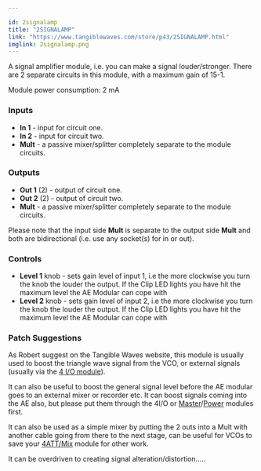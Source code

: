 ```yaml
---

id: 2signalamp
title: "2SIGNALAMP"
link: "https://www.tangiblewaves.com/store/p43/2SIGNALAMP.html"
imglink: 2signalamp.png
---
```





A signal amplifier module, i.e. you can make a signal louder/stronger. There are 2 separate circuits in this module, with a maximum gain of 15-1.

Module power consumption: 2 mA

### Inputs

*   **In 1** - input for circuit one.
*   **In 2** - input for circuit two.
*   **Mult** - a passive mixer/splitter completely separate to the module circuits.

### Outputs

*   **Out 1** (2) - output of circuit one.
*   **Out 2** (2) - output of circuit two.
*   **Mult** - a passive mixer/splitter completely separate to the module circuits.

Please note that the input side **Mult** is separate to the output side **Mult** and both are bidirectional (i.e. use any socket(s) for in or out).

### Controls

*   **Level 1** knob - sets gain level of input 1, i.e the more clockwise you turn the knob the louder the output. If the Clip LED lights you have hit the maximum level the AE Modular can cope with
*   **Level 2** knob - sets gain level of input 2, i.e the more clockwise you turn the knob the louder the output. If the Clip LED lights you have hit the maximum level the AE Modular can cope with

### Patch Suggestions

As Robert suggest on the Tangible Waves website, this module is usually used to boost the triangle wave signal from the VCO, or external signals (usually via the [4 I/O module](https://wiki.aemodular.com/pmwiki.php/AeManual/4IO)).

It can also be useful to boost the general signal level before the AE modular goes to an external mixer or recorder etc. It can boost signals coming into the AE also, but please put them through the 4I/O or [Master](https://wiki.aemodular.com/pmwiki.php/AeManual/MASTER)/[Power](https://wiki.aemodular.com/pmwiki.php/AeManual/POWER) modules first.

It can also be used as a simple mixer by putting the 2 outs into a Mult with another cable going from there to the next stage, can be useful for VCOs to save your [4ATT/Mix](https://wiki.aemodular.com/pmwiki.php/AeManual/4ATTMIXFADER) module for other work.

It can be overdriven to creating signal alteration/distortion.....

